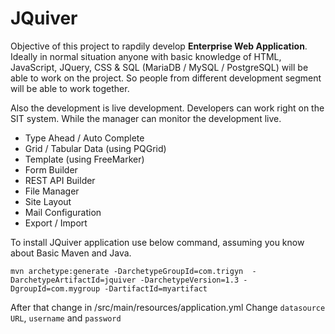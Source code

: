 # JQuiver

Objective of this project to rapdily develop **Enterprise Web Application**. Ideally in normal situation anyone with basic knowledge of HTML, JavaScript, JQuery, CSS & SQL (MariaDB / MySQL / PostgreSQL) will be able to work on the project. So people from different development segment will be  able to work together.  

Also the development is live development. Developers can work right on the SIT system. While the manager can monitor the development live.

* Type Ahead / Auto Complete
* Grid / Tabular Data (using PQGrid)
* Template (using FreeMarker)
* Form Builder
* REST API Builder
* File Manager
* Site Layout
* Mail Configuration
* Export / Import

To install JQuiver application use below command, assuming  you know about Basic Maven and Java.

```
mvn archetype:generate -DarchetypeGroupId=com.trigyn  -DarchetypeArtifactId=jquiver -DarchetypeVersion=1.3 -DgroupId=com.mygroup -DartifactId=myartifact
```

After that change in /src/main/resources/application.yml
Change `datasource` `URL`, `username` and `password`
